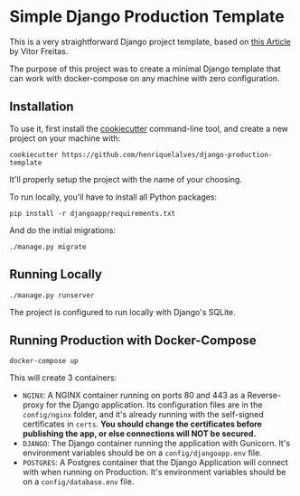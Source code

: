 # Simple Django Production Template

This is a very straightforward Django project template, based on [this Article](https://simpleisbetterthancomplex.com/tutorial/2021/06/27/how-to-start-a-production-ready-django-project.html) by Vitor Freitas.

The purpose of this project was to create a minimal Django template that can work with docker-compose on any machine with zero configuration. 

## Installation

To use it, first install the [cookiecutter](https://github.com/cookiecutter/cookiecutter) command-line tool, and create a new project on your machine with:

`cookiecutter https://github.com/henriquelalves/django-production-template`

It'll properly setup the project with the name of your choosing.

To run locally, you'll have to install all Python packages:

`pip install -r djangoapp/requirements.txt`

And do the initial migrations:

`./manage.py migrate`

## Running Locally

`./manage.py runserver`

The project is configured to run locally with Django's SQLite.

## Running Production with Docker-Compose

`docker-compose up`

This will create 3 containers:

- `NGINX`: A NGINX container running on ports 80 and 443 as a Reverse-proxy for the Django application. Its configuration files are in the `config/nginx` folder, and it's already running with the self-signed certificates in `certs`. **You should change the certificates before publishing the app, or else connections will NOT be secured.**
- `DJANGO`: The Django container running the application with Gunicorn. It's environment variables should be on a `config/djangoapp.env` file.
- `POSTGRES`: A Postgres container that the Django Application will connect with when running on Production. It's environment variables should be on a `config/database.env` file.
